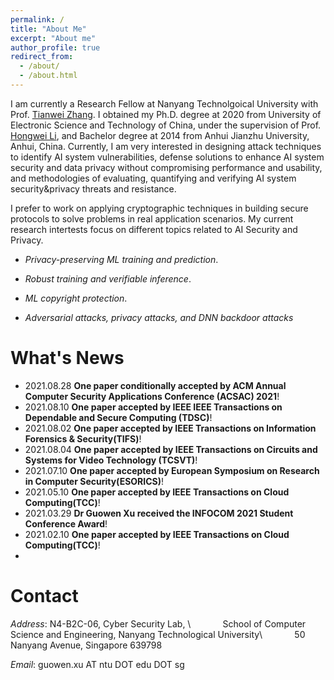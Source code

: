 ```yaml
---
permalink: /
title: "About Me"
excerpt: "About me"
author_profile: true
redirect_from: 
  - /about/
  - /about.html
---
```


 I am currently a Research  Fellow at Nanyang Technolgoical University with Prof. [Tianwei Zhang](https://personal.ntu.edu.sg/tianwei.zhang/). I obtained my Ph.D. degree at 2020 from University of Electronic Science and Technology of China, under the supervision of Prof. [Hongwei Li](https://faculty.uestc.edu.cn/lihongwei/zh_CN/index.htm), and Bachelor degree  at 2014 from Anhui Jianzhu University, Anhui, China. Currently, I am very interested in designing attack techniques to identify AI system vulnerabilities, defense solutions to enhance AI system security and data privacy without compromising performance and usability, and methodologies of evaluating, quantifying and verifying AI system security&privacy threats and resistance.



I prefer to work on applying cryptographic techniques in building secure protocols to solve problems in real application scenarios. My current research intertests focus on different topics related to AI Security and Privacy.

- *Privacy-preserving ML training and prediction*. 

- *Robust training and verifiable inference*.

- *ML copyright protection*.

- *Adversarial attacks, privacy attacks, and DNN backdoor attacks*

What's News
======
- 2021.08.28 **One paper conditionally accepted by ACM Annual Computer Security Applications Conference (ACSAC) 2021**! 
- 2021.08.10 **One paper  accepted by IEEE IEEE Transactions on Dependable and Secure Computing (TDSC)**!
- 2021.08.02 **One paper accepted by IEEE Transactions on Information Forensics & Security(TIFS)**!
- 2021.08.04 **One paper accepted by IEEE Transactions on Circuits and Systems for Video Technology (TCSVT)**!
- 2021.07.10 **One paper accepted by European Symposium on Research in Computer Security(ESORICS)**!
- 2021.05.10 **One paper accepted by IEEE Transactions on Cloud Computing(TCC)**!
- 2021.03.29 **Dr Guowen Xu received the INFOCOM 2021 Student Conference Award**!
- 2021.02.10 **One paper accepted by IEEE Transactions on Cloud Computing(TCC)**!
- 


Contact
======
*Address*: N4-B2C-06, Cyber Security Lab, \\
&nbsp;&nbsp;&nbsp;&nbsp;&nbsp;&nbsp;&nbsp;&nbsp;&nbsp;&nbsp;&nbsp;
School of Computer Science and Engineering, Nanyang Technological University\\
&nbsp;&nbsp;&nbsp;&nbsp;&nbsp;&nbsp;&nbsp;&nbsp;&nbsp;&nbsp;&nbsp;
50 Nanyang Avenue, Singapore 639798

*Email*: guowen.xu AT ntu DOT edu DOT sg
